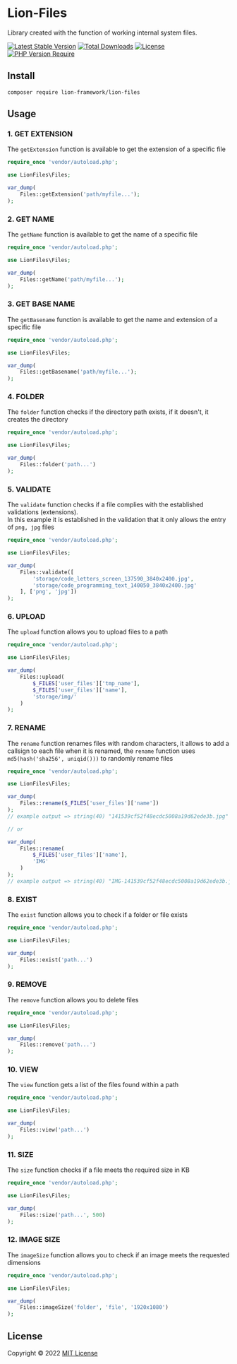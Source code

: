 # Lion-Files
Library created with the function of working internal system files.

[![Latest Stable Version](http://poser.pugx.org/lion-framework/lion-files/v)](https://packagist.org/packages/lion-framework/lion-files) [![Total Downloads](http://poser.pugx.org/lion-framework/lion-files/downloads)](https://packagist.org/packages/lion-framework/lion-files) [![License](http://poser.pugx.org/lion-framework/lion-files/license)](https://packagist.org/packages/lion-framework/lion-files) [![PHP Version Require](http://poser.pugx.org/lion-framework/lion-files/require/php)](https://packagist.org/packages/lion-framework/lion-files)

## Install
```
composer require lion-framework/lion-files
```

## Usage
### 1. GET EXTENSION
The `getExtension` function is available to get the extension of a specific file
```php
require_once 'vendor/autoload.php';

use LionFiles\Files;

var_dump(
	Files::getExtension('path/myfile...');
);
```

### 2. GET NAME
The `getName` function is available to get the name of a specific file
```php
require_once 'vendor/autoload.php';

use LionFiles\Files;

var_dump(
	Files::getName('path/myfile...');
);
```

### 3. GET BASE NAME
The `getBasename` function is available to get the name and extension of a specific file
```php
require_once 'vendor/autoload.php';

use LionFiles\Files;

var_dump(
	Files::getBasename('path/myfile...');
);
```

### 4. FOLDER
The `folder` function checks if the directory path exists, if it doesn't, it creates the directory
```php
require_once 'vendor/autoload.php';

use LionFiles\Files;

var_dump(
	Files::folder('path...')
);
```

### 5. VALIDATE
The `validate` function checks if a file complies with the established validations (extensions). <br>
In this example it is established in the validation that it only allows the entry of `png, jpg` files
```php
require_once 'vendor/autoload.php';

use LionFiles\Files;

var_dump(
	Files::validate([
		'storage/code_letters_screen_137590_3840x2400.jpg',
		'storage/code_programming_text_140050_3840x2400.jpg'
	], ['png', 'jpg'])
);
```

### 6. UPLOAD
The `upload` function allows you to upload files to a path
```php
require_once 'vendor/autoload.php';

use LionFiles\Files;

var_dump(
	Files::upload(
		$_FILES['user_files']['tmp_name'],
		$_FILES['user_files']['name'],
		'storage/img/'
	)
);
```

### 7. RENAME
The `rename` function renames files with random characters, it allows to add a callsign to each file when it is renamed, the `rename` function uses `md5(hash('sha256', uniqid()))` to randomly rename files
```php
require_once 'vendor/autoload.php';

use LionFiles\Files;

var_dump(
	Files::rename($_FILES['user_files']['name'])
);
// example output => string(40) "141539cf52f48ecdc5008a19d62ede3b.jpg"

// or

var_dump(
	Files::rename(
		$_FILES['user_files']['name'],
		'IMG'
	)
);
// example output => string(40) "IMG-141539cf52f48ecdc5008a19d62ede3b.jpg"
```

### 8. EXIST
The `exist` function allows you to check if a folder or file exists
```php
require_once 'vendor/autoload.php';

use LionFiles\Files;

var_dump(
	Files::exist('path...')
);
```

### 9. REMOVE
The `remove` function allows you to delete files
```php
require_once 'vendor/autoload.php';

use LionFiles\Files;

var_dump(
	Files::remove('path...')
);
```

### 10. VIEW
The `view` function gets a list of the files found within a path
```php
require_once 'vendor/autoload.php';

use LionFiles\Files;

var_dump(
	Files::view('path...')
);
```

### 11. SIZE
The `size` function checks if a file meets the required size in KB
```php
require_once 'vendor/autoload.php';

use LionFiles\Files;

var_dump(
	Files::size('path...', 500)
);
```

### 12. IMAGE SIZE
The `imageSize` function allows you to check if an image meets the requested dimensions
```php
require_once 'vendor/autoload.php';

use LionFiles\Files;

var_dump(
	Files::imageSize('folder', 'file', '1920x1080')
);
```

## License
Copyright © 2022 [MIT License](https://github.com/Sleon4/Lion-Files/blob/main/LICENSE)